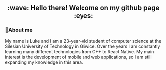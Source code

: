 <h2 align="center">
:wave: Hello there! Welcome on my github page :eyes:
</h2>

### :rainbow:About me
My name is Luke and I am a 23-year-old student of computer science at the Silesian University of Technology in Gliwice.
Over the years I am constantly learning many different technologies from C++ to React Native. My main interest is the development of mobile and web applications, so I am still expanding my knowledge in this area.
